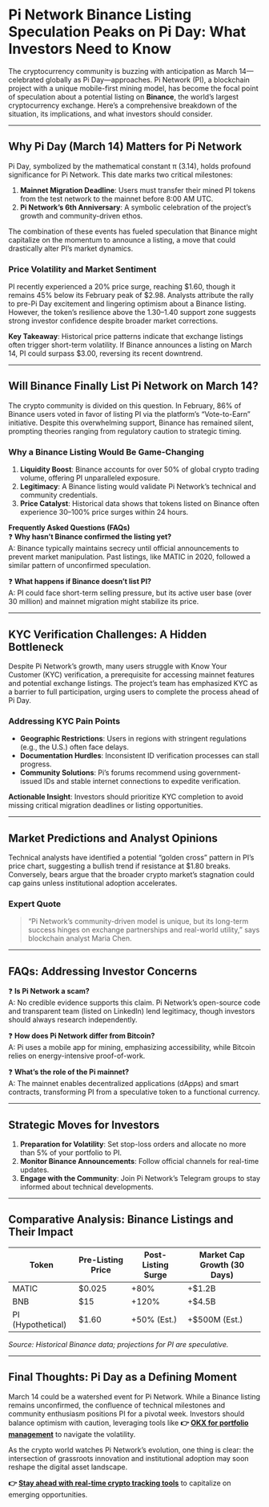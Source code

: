 # Pi Network Binance Listing Speculation Peaks on Pi Day: What Investors Need to Know  

The cryptocurrency community is buzzing with anticipation as March 14—celebrated globally as Pi Day—approaches. Pi Network (PI), a blockchain project with a unique mobile-first mining model, has become the focal point of speculation about a potential listing on **Binance**, the world’s largest cryptocurrency exchange. Here’s a comprehensive breakdown of the situation, its implications, and what investors should consider.  

---

## Why Pi Day (March 14) Matters for Pi Network  

Pi Day, symbolized by the mathematical constant π (3.14), holds profound significance for Pi Network. This date marks two critical milestones:  
1. **Mainnet Migration Deadline**: Users must transfer their mined PI tokens from the test network to the mainnet before 8:00 AM UTC.  
2. **Pi Network’s 6th Anniversary**: A symbolic celebration of the project’s growth and community-driven ethos.  

The combination of these events has fueled speculation that Binance might capitalize on the momentum to announce a listing, a move that could drastically alter PI’s market dynamics.  

### Price Volatility and Market Sentiment  
PI recently experienced a 20% price surge, reaching $1.60, though it remains 45% below its February peak of $2.98. Analysts attribute the rally to pre-Pi Day excitement and lingering optimism about a Binance listing. However, the token’s resilience above the $1.30–$1.40 support zone suggests strong investor confidence despite broader market corrections.  

**Key Takeaway**: Historical price patterns indicate that exchange listings often trigger short-term volatility. If Binance announces a listing on March 14, PI could surpass $3.00, reversing its recent downtrend.  

---

## Will Binance Finally List Pi Network on March 14?  

The crypto community is divided on this question. In February, 86% of Binance users voted in favor of listing PI via the platform’s “Vote-to-Earn” initiative. Despite this overwhelming support, Binance has remained silent, prompting theories ranging from regulatory caution to strategic timing.  

### Why a Binance Listing Would Be Game-Changing  
1. **Liquidity Boost**: Binance accounts for over 50% of global crypto trading volume, offering PI unparalleled exposure.  
2. **Legitimacy**: A Binance listing would validate Pi Network’s technical and community credentials.  
3. **Price Catalyst**: Historical data shows that tokens listed on Binance often experience 30–100% price surges within 24 hours.  

**Frequently Asked Questions (FAQs)**  
❓ **Why hasn’t Binance confirmed the listing yet?**  
A: Binance typically maintains secrecy until official announcements to prevent market manipulation. Past listings, like MATIC in 2020, followed a similar pattern of unconfirmed speculation.  

❓ **What happens if Binance doesn’t list PI?**  
A: PI could face short-term selling pressure, but its active user base (over 30 million) and mainnet migration might stabilize its price.  

---

## KYC Verification Challenges: A Hidden Bottleneck  

Despite Pi Network’s growth, many users struggle with Know Your Customer (KYC) verification, a prerequisite for accessing mainnet features and potential exchange listings. The project’s team has emphasized KYC as a barrier to full participation, urging users to complete the process ahead of Pi Day.  

### Addressing KYC Pain Points  
- **Geographic Restrictions**: Users in regions with stringent regulations (e.g., the U.S.) often face delays.  
- **Documentation Hurdles**: Inconsistent ID verification processes can stall progress.  
- **Community Solutions**: Pi’s forums recommend using government-issued IDs and stable internet connections to expedite verification.  

**Actionable Insight**: Investors should prioritize KYC completion to avoid missing critical migration deadlines or listing opportunities.  

---

## Market Predictions and Analyst Opinions  

Technical analysts have identified a potential “golden cross” pattern in PI’s price chart, suggesting a bullish trend if resistance at $1.80 breaks. Conversely, bears argue that the broader crypto market’s stagnation could cap gains unless institutional adoption accelerates.  

### Expert Quote  
> “Pi Network’s community-driven model is unique, but its long-term success hinges on exchange partnerships and real-world utility,” says blockchain analyst Maria Chen.  

---

## FAQs: Addressing Investor Concerns  

❓ **Is Pi Network a scam?**  
A: No credible evidence supports this claim. Pi Network’s open-source code and transparent team (listed on LinkedIn) lend legitimacy, though investors should always research independently.  

❓ **How does Pi Network differ from Bitcoin?**  
A: Pi uses a mobile app for mining, emphasizing accessibility, while Bitcoin relies on energy-intensive proof-of-work.  

❓ **What’s the role of the Pi mainnet?**  
A: The mainnet enables decentralized applications (dApps) and smart contracts, transforming PI from a speculative token to a functional currency.  

---

## Strategic Moves for Investors  

1. **Preparation for Volatility**: Set stop-loss orders and allocate no more than 5% of your portfolio to PI.  
2. **Monitor Binance Announcements**: Follow official channels for real-time updates.  
3. **Engage with the Community**: Join Pi Network’s Telegram groups to stay informed about technical developments.  

---

## Comparative Analysis: Binance Listings and Their Impact  

| Token       | Pre-Listing Price | Post-Listing Surge | Market Cap Growth (30 Days) |  
|-------------|--------------------|---------------------|-----------------------------|  
| MATIC       | $0.025             | +80%                | +$1.2B                      |  
| BNB         | $15                | +120%               | +$4.5B                      |  
| PI (Hypothetical) | $1.60          | +50% (Est.)         | +$500M (Est.)               |  

*Source: Historical Binance data; projections for PI are speculative.*  

---

## Final Thoughts: Pi Day as a Defining Moment  

March 14 could be a watershed event for Pi Network. While a Binance listing remains unconfirmed, the confluence of technical milestones and community enthusiasm positions PI for a pivotal week. Investors should balance optimism with caution, leveraging tools like **👉 [OKX for portfolio management](https://bit.ly/okx-bonus)** to navigate the volatility.  

As the crypto world watches Pi Network’s evolution, one thing is clear: the intersection of grassroots innovation and institutional adoption may soon reshape the digital asset landscape.  

**👉 [Stay ahead with real-time crypto tracking tools](https://bit.ly/okx-bonus)** to capitalize on emerging opportunities.